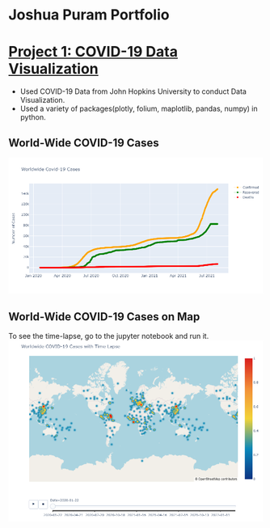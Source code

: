 # Joshua Puram Portfolio


# [Project 1: COVID-19 Data Visualization](https://github.com/joshuapuram/COVID-19-Data-Visualization)

* Used COVID-19 Data from John Hopkins University to conduct Data Visualization.
* Used a variety of packages(plotly, folium, maplotlib, pandas, numpy) in python.

## World-Wide COVID-19 Cases

![](https://github.com/joshuapuram/Joshua_Portfolio/blob/main/images/newplot.png)

## World-Wide COVID-19 Cases on Map

To see the time-lapse, go to the jupyter notebook and run it.
![](https://github.com/joshuapuram/Joshua_Portfolio/blob/main/images/2nd%20plot.png)
